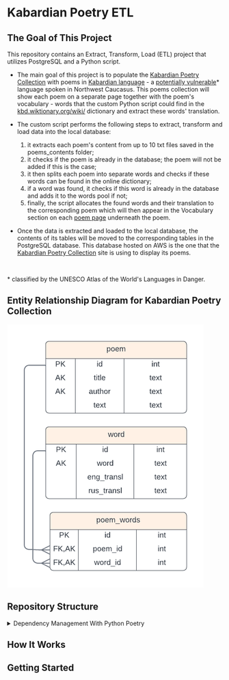 # Kabardian Poetry ETL

## The Goal of This Project

This repository contains an Extract, Transform, Load (ETL) project that utilizes PostgreSQL and a Python script.

- The main goal of this project is to populate the [Kabardian Poetry Collection](https://kabardian-poems-collection-b906b8b63b33.herokuapp.com/) with poems in [Kabardian language](https://en.wikipedia.org/wiki/Kabardian_language) - a [potentially vulnerable](https://en.wal.unesco.org/countries/russian-federation/languages/kabardian)* language spoken in Northwest Caucasus. This poems collection will show each poem on a separate page together with the poem's vocabulary - words that the custom Python script could find in the [kbd.wiktionary.org/wiki/](https://kbd.wiktionary.org/wiki/%D0%9D%D0%B0%D0%BF%D1%8D%D0%BA%D3%80%D1%83%D1%8D%D1%86%D3%80_%D0%BD%D1%8D%D1%85%D1%8A%D1%8B%D1%89%D1%85%D1%8C%D1%8D) dictionary and extract these words' translation.

- The custom script performs the following steps to extract, transform and load data into the local database:
    1. it extracts each poem's content from up to 10 txt files saved in the poems_contents folder;
    2. it checks if the poem is already in the database; the poem will not be added if this is the case;
    3. it then splits each poem into separate words and checks if these words can be found in the online dictionary;
    4. if a word was found, it checks if this word is already in the database and adds it to the words pool if not;
    5. finally, the script allocates the found words and their translation to the corresponding poem which will then appear in the Vocabulary section on each [poem page](https://kabardian-poems-collection-b906b8b63b33.herokuapp.com/poems/1/) underneath the poem.
     
- Once the data is extracted and loaded to the local database, the contents of its tables will be moved to the corresponding tables in the PostgreSQL database. This database hosted on AWS is the one that the [Kabardian Poetry Collection](https://kabardian-poems-collection-b906b8b63b33.herokuapp.com/) site is using to display its poems.

<br>

\* classified by the UNESCO Atlas of the World's Languages in Danger.

## Entity Relationship Diagram for Kabardian Poetry Collection

![alt text](./docs/poems_collection_erd.png "Kabardian Poetry Collection Postgres DB ERD")





## Repository Structure



<details>

<summary>Dependency Management With Python Poetry</summary>

### Activating the virtual environment
- To activate the virtual environment, create a nested shell with poetry shell.

- To deactivate the virtual environment and exit this new shell type exit.
- To deactivate the virtual environment without leaving the shell use deactivate.

```python
   poetry shell
   exit / deactivate
```
Sources: [Real Python](https://realpython.com/dependency-management-python-poetry/), [Poetry Docs](https://python-poetry.org/docs/basic-usage/)

</details>


## How It Works

## Getting Started













<!-- # Use an official Python runtime as a parent image
FROM python:3.11-slim

# Set the working directory in the container
WORKDIR /app

# Install Poetry, PostgreSQL development libraries, PostgreSQL client utilities, and psycopg2
RUN apt-get update \
    && apt-get install -y libpq-dev gcc postgresql-client \
    && pip install poetry psycopg2

# Copy the pyproject.toml and poetry.lock files
COPY pyproject.toml poetry.lock ./

# Install dependencies via Poetry
RUN poetry config virtualenvs.create false && poetry install --no-interaction --no-ansi

# Copy the current directory contents into the container at /app
COPY . .

# Run the Python script
CMD ["python", "insert_data.py"]

# https://dev.to/ag2byte/connect-your-local-resources-from-inside-your-docker-container-h4k -->